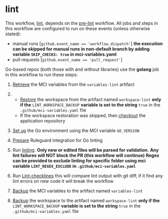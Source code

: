 # lint
This workflow, [lint](https://github.com/glcp/managed-ci-workflow/tree/v1.4.0/.github/workflows/mci-lint.yaml),
depends on the [pre-lint](../pre-lint/jobs) workflow.
All jobs and steps in this workflow are configured to run on these 
events (unless otherwise stated):
* manual runs [`github.event_name == 'workflow_dispatch'`] 
   **the execution can be skipped for manual runs in non-default branch by adding variable `SKIP_CHECKS: true` in mci-variables.yaml**
* pull requests  [`github.event_name == 'pull_request'`]

Go-based repos (both those with and without libraries) use the **golang** job in this workflow to run these steps:

1. [Retrieve](https://github.com/glcp/mci-actions-variables-restore/tree/v2) the MCI variables
   from the `variables-lint` artifact
2.
   * [Restore](https://github.com/glcp/mci-actions-workspace-restore/tree/v1) the workspace
     from the artifact named `workspace-lint` **only if the** `LINT_WORKSPACE_BACKUP`
     **variable is set to the string** `true` in the `.github/mci-variables.yaml` file
   * If the workspace restoration was skipped, then
     [checkout](https://github.com/actions/checkout) the application repository
3. [Set up](https://github.com/actions/setup-go/tree/v2) the Go environment using the MCI variable `GO_VERSION`
4. [Prepare](https://github.com/glcp/mci-actions-ruleguard-golangci/tree/v2) Ruleguard
   integration for Go linting
5. Run [linting](https://github.com/glcp/super-linter/tree/v5/slim).
   **Only new or edited files will be parsed for validation.**
   **Any lint failures will NOT block the PR (this workflow will continue)**
   **Regex can be provided to exclude linting for specific folder using mci variable `LINT_REGEX_EXCLUDE` in `.github/mci-variables.yaml`**

6. Run [Lint-checklines](https://github.com/glcp/mci-actions-linter-checklines) this will compare lint output with git diff, if it find any lint errors on new code it will break the workflow
7. [Backup](https://github.com/glcp/mci-actions-variables-backup/tree/v2) the MCI variables
   to the artifact named `variables-lint`
8. [Backup](https://github.com/glcp/mci-actions-workspace-backup/tree/v1) the workspace to the
   artifact named `workspace-lint` **only if the** `LINT_WORKSPACE_BACKUP`
   **variable is set to the string** `true` in the `.github/mci-variables.yaml` file


